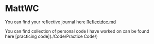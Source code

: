 # MattWC



You can find your reflective journal here [Reflectdoc.md](./Reflections/Reflectdoc.md)

You can find collection of personal code I have worked on can be found here [practicing code](./Code/Practice Code/)
